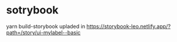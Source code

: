 # sotrybook

yarn build-storybook
upladed in
https://storybook-leo.netlify.app/?path=/story/ui-mylabel--basic
